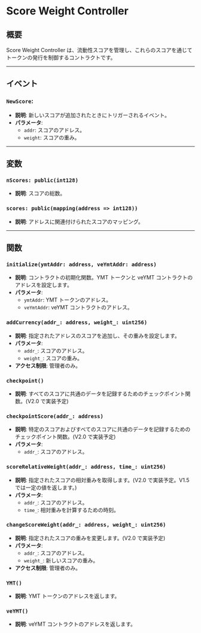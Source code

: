 # Score Weight Controller

## 概要

Score Weight Controller は、流動性スコアを管理し、これらのスコアを通じてトークンの発行を制御するコントラクトです。

---

## イベント

### `NewScore`:

- **説明**: 新しいスコアが追加されたときにトリガーされるイベント。
- **パラメータ**:
  - `addr`: スコアのアドレス。
  - `weight`: スコアの重み。

---

## 変数

### `nScores: public(int128)`

- **説明**: スコアの総数。

### `scores: public(mapping(address => int128))`

- **説明**: アドレスに関連付けられたスコアのマッピング。

---

## 関数

### `initialize(ymtAddr: address, veYmtAddr: address)`

- **説明**: コントラクトの初期化関数。YMT トークンと veYMT コントラクトのアドレスを設定します。
- **パラメータ**:
  - `ymtAddr`: YMT トークンのアドレス。
  - `veYmtAddr`: veYMT コントラクトのアドレス。

### `addCurrency(addr_: address, weight_: uint256)`

- **説明**: 指定されたアドレスのスコアを追加し、その重みを設定します。
- **パラメータ**:
  - `addr_`: スコアのアドレス。
  - `weight_`: スコアの重み。
- **アクセス制限**: 管理者のみ。

### `checkpoint()`

- **説明**: すべてのスコアに共通のデータを記録するためのチェックポイント関数。(V2.0 で実装予定)

### `checkpointScore(addr_: address)`

- **説明**: 特定のスコアおよびすべてのスコアに共通のデータを記録するためのチェックポイント関数。(V2.0 で実装予定)
- **パラメータ**:
  - `addr_`: スコアのアドレス。

### `scoreRelativeWeight(addr_: address, time_: uint256)`

- **説明**: 指定されたスコアの相対重みを取得します。(V2.0 で実装予定。V1.5 では一定の値を返します。)
- **パラメータ**:
  - `addr_`: スコアのアドレス。
  - `time_`: 相対重みを計算するための時刻。

### `changeScoreWeight(addr_: address, weight_: uint256)`

- **説明**: 指定されたスコアの重みを変更します。(V2.0 で実装予定)
- **パラメータ**:
  - `addr_`: スコアのアドレス。
  - `weight_`: 新しいスコアの重み。
- **アクセス制限**: 管理者のみ。

### `YMT()`

- **説明**: YMT トークンのアドレスを返します。

### `veYMT()`

- **説明**: veYMT コントラクトのアドレスを返します。
